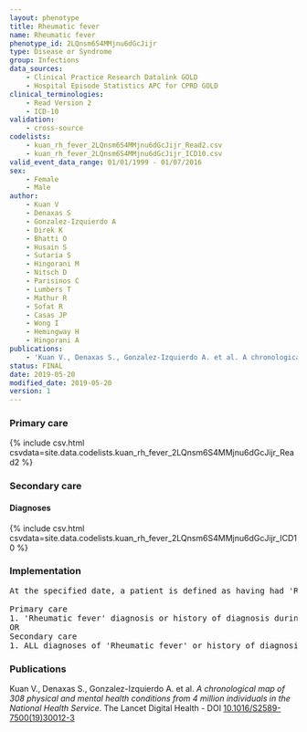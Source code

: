 ```yaml
---
layout: phenotype
title: Rheumatic fever
name: Rheumatic fever
phenotype_id: 2LQnsm6S4MMjnu6dGcJijr 
type: Disease or Syndrome
group: Infections
data_sources: 
    - Clinical Practice Research Datalink GOLD
    - Hospital Episode Statistics APC for CPRD GOLD
clinical_terminologies: 
    - Read Version 2
    - ICD-10
validation: 
    - cross-source
codelists: 
    - kuan_rh_fever_2LQnsm6S4MMjnu6dGcJijr_Read2.csv
    - kuan_rh_fever_2LQnsm6S4MMjnu6dGcJijr_ICD10.csv
valid_event_data_range: 01/01/1999 - 01/07/2016
sex: 
    - Female
    - Male
author: 
    - Kuan V
    - Denaxas S
    - Gonzalez-Izquierdo A
    - Direk K
    - Bhatti O
    - Husain S
    - Sutaria S
    - Hingorani M
    - Nitsch D
    - Parisinos C
    - Lumbers T
    - Mathur R
    - Sofat R
    - Casas JP
    - Wong I
    - Hemingway H
    - Hingorani A
publications: 
    - 'Kuan V., Denaxas S., Gonzalez-Izquierdo A. et al. A chronological map of 308 physical and mental health conditions from 4 million individuals in the National Health Service. The Lancet Digital Health - DOI: 10.1016/S2589-7500(19)30012-3' 
status: FINAL
date: 2019-05-20
modified_date: 2019-05-20
version: 1
---
```

### Primary care 
{% include csv.html csvdata=site.data.codelists.kuan_rh_fever_2LQnsm6S4MMjnu6dGcJijr_Read2 %}
### Secondary care 
#### Diagnoses 
{% include csv.html csvdata=site.data.codelists.kuan_rh_fever_2LQnsm6S4MMjnu6dGcJijr_ICD10 %}
### Implementation 
<pre>At the specified date, a patient is defined as having had 'Rheumatic fever' IF they meet the criteria for any of the following on or before the specified date. The earliest date on which the individual meets any of the following criteria on or before the specified date is defined as the first event date:

Primary care
1. 'Rheumatic fever' diagnosis or history of diagnosis during a consultation 
OR
Secondary care
1. ALL diagnoses of 'Rheumatic fever' or history of diagnosis during a hospitalization</pre> 
 
### Publications 
Kuan V., Denaxas S., Gonzalez-Izquierdo A. et al. _A chronological map of 308 physical and mental health conditions from 4 million individuals in the National Health Service_. The Lancet Digital Health - DOI <a href='https://www.thelancet.com/journals/landig/article/PIIS2589-7500(19)30012-3/fulltext'>10.1016/S2589-7500(19)30012-3</a>